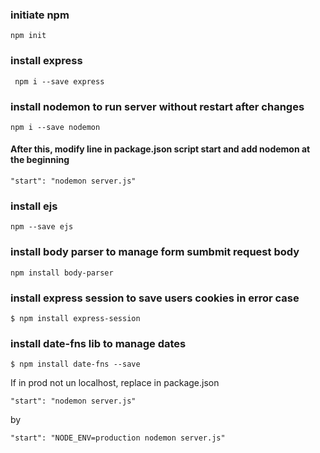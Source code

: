 ### initiate npm
` npm init `

### install express
`  npm i --save express `

### install nodemon to run server without restart after changes
` npm i --save nodemon `
#### After this, modify line in package.json script start and add nodemon at the beginning
`"start": "nodemon server.js"`

### install ejs
` npm --save ejs `

### install body parser to manage form sumbmit request body
`npm install body-parser`

### install express session to save users cookies in error case
`$ npm install express-session`

### install date-fns lib to manage dates
`$ npm install date-fns --save`

If in prod not un localhost, replace in package.json

`"start": "nodemon server.js"`

by

`"start": "NODE_ENV=production nodemon server.js"`